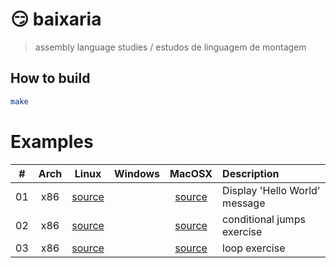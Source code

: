 # 😏 baixaria
> assembly language studies / estudos de linguagem de montagem

## How to build
```BASH
make
```

# Examples

| # | Arch | Linux | Windows | MacOSX | Description |
| :-: | :-------: | :---: | :-----: | :----: | :---------- |
| 01 | x86 | [source](/x86/01-hello-world/linux.s) | | [source](/x86/01-hello-world/darwin.s) | Display 'Hello World' message |
| 02 | x86 | [source](/x86/02-cmp-two-n/linux.s) | | [source](/x86/02-cmp-two-n/darwin.s) | conditional jumps exercise |
| 03 | x86 | [source](/x86/03-print-loop/linux.s) | | [source](/x86/03-print-loop/darwin.s) | loop exercise |
